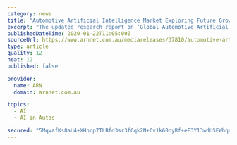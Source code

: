 ```yaml
---
category: news
title: "Automotive Artificial Intelligence Market Exploring Future Growth 2017-2024 and Key Players - NVIDIA, Waymo, Intel"
excerpt: "The updated research report on ‘Global Automotive Artificial Intelligence Market’ offers real-time information with key insights on product specification, customers’ requirements, and details on competitors. Market Growth Insight also delivers customized reports on specific category. Artificial Intelligence uses various computer functions ..."
publishedDateTime: 2020-01-22T11:05:00Z
sourceUrl: https://www.arnnet.com.au/mediareleases/37810/automotive-artificial-intelligence-market/
type: article
quality: 12
heat: 12
published: false

provider:
  name: ARN
  domain: arnnet.com.au

topics:
  - AI
  - AI in Autos

secured: "5MqvafKs8aU4+XHncp7TLBfd3sr3fCqk2N+Cv1k60oyRf+eF3Y13wdUSEWhqu38dnuCRS7Eqy2PTDAOsMtjO0wAsPqtAL6C7T6s8X9JlbkIvcbqQjxx/OvaWcKZsaq1pV9iFXdSJuDOABmOw1hfwd5Y4rK2ghdMXMSfRz7YJjmzsXIOaH4sDnJuvIYPIG4scyerWC2pPfCO5Zi7e421Dj7+77UUKb0/cspu9JF8n/wlafzZ9ogjivPCtAB+O5+adsDszPCo+H9HsupSM3EHJbFMHZ+CXRZGLrP6fl+RTI0aLDIwsuR5rAI4m/6pIRzYm;mquHYmPPsnCE5xYo/SIbxQ=="
---
```



